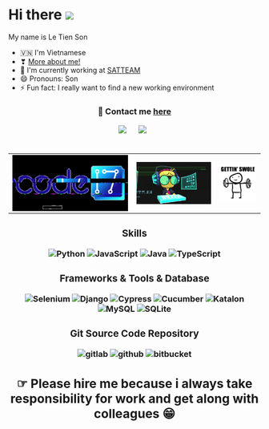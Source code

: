 # Hi there <img src="https://media.giphy.com/media/hvRJCLFzcasrR4ia7z/giphy.gif" width="25px"> 

My name is Le Tien Son

  - 🇻🇳 I'm Vietnamese
  - ❣ <a href="https://www.notion.so/Lee-Tien-Son-84a165483b864862a8fea60ee87bb624"> More about me! </a>
  - 🔭 I'm currently working at <a href="https://seniorautomationtest.com/">SATTEAM</a> 
  - 😄 Pronouns: Son
  - ⚡ Fun fact: I really want to find a new working environment


<h3 align="center"> 💬 Contact me <a  align="center" href="https://letienson987.github.io/contactme/">here</a>  </h3>


<div align="center">
<a href="https://www.linkedin.com/in/thomas-lee-900727228/"><img align="center" src="https://img.shields.io/badge/LINKEDIN-1666C2?style=for-the-badge&logo=linkedin&logoColor=white"></a> &nbsp;&nbsp;&nbsp;&nbsp;
<a href="https://www.facebook.com/profile.php?id=100070910648101"> <img align="center" src="https://img.shields.io/badge/FACEBOOK-1666C2?style=for-the-badge&logo=facebook&logoColor=white"></a> &nbsp;<br /> <br />




### <table >
<tr align="center" >
  <td>
    <img width="310px" alt="gif" align="right" src="gif/giphy.gif"/>
  </td>  
  <td>
    <img width="200px"  alt="gif" align="left" src="gif/giphyxas.gif"/>
  </td>
  <td>
    <img width="100px" alt="gif" align="center" src="gif/gym.gif"/>
  </td>
</tr>
<table>
 
<h3 align="center"> Skills </h3>
<div align="center">
  <img alt="Python" width="80px" hight="50px" src="https://img.shields.io/badge/python-F7F7F7?style=for-the-badge&logo=python&logoColor=366C9C" />
  <img alt="JavaScript" width="104px" hight="50px" src="https://img.shields.io/badge/JavaScript-F7DF1E?style=for-the-badge&logo=javascript&logoColor=black" />
  <img alt="Java" width="47px" hight="50px" src="https://img.shields.io/badge/Java-F7F7F7?style=for-the-badge&logo=java&logoColor=D7ECFF" />
  <img alt="TypeScript" width="104px" hight="50px" src="https://img.shields.io/badge/TypeScript-pink?style=for-the-badge&logo=typescript&logoColor=007AAC" />
  
  
</div>


<h3 align="center"> Frameworks & Tools & Database </h3>
<div align="center">
  
  <img alt="Selenium" width="101px" hight="50px" src="https://img.shields.io/badge/SELENIUM-EFD39C?style=for-the-badge&logo=selenium&logoColor=4EC827" />
  <img alt="Django" width="90px" src="https://img.shields.io/badge/DJANGO-1D4B33?style=for-the-badge&logo=django&logoColor=white"/>
  <img alt="Cypress" width="95px" hight="50px" src="https://img.shields.io/badge/CYPRESS-red?style=for-the-badge&logo=cypress&logoColor=black" />
  <img alt="Cucumber" width="109px" hight="50px" src="https://img.shields.io/badge/CUCUMBER-EFD39C?style=for-the-badge&logo=cucumber&logoColor=4EC827" />
  <img alt="Katalon" width="82px" hight="50px" src="https://img.shields.io/badge/Katalon-green?style=for-the-badge&logo=katalon&logoColor=4EC827" />
  <img alt="MySQL" width="85px" src="https://img.shields.io/badge/MySQL-A68377?style=for-the-badge&logo=mysql&logoColor=white"/>
  <img alt="SQLite" width="88px" src="https://img.shields.io/badge/SQLite-EFD39C?style=for-the-badge&logo=sqlite&logoColor=003B57"/>
  
</div>
  
 <h3 align="center"> Git Source Code Repository  </h3>
<div align="center">
  
  <img alt="gitlab" width="90px" hight="50px" src="https://img.shields.io/badge/GITLAB-EFD39C?style=for-the-badge&logo=gitlab&logoColor=FC6D26" />
  <img alt="github" width="92px" src="https://img.shields.io/badge/GITHUB-EFD39C?style=for-the-badge&logo=github&logoColor=181717"/>
  <img alt="bitbucket" width="115px" hight="50px" src="https://img.shields.io/badge/BITBUCKET-EFD39C?style=for-the-badge&logo=bitbucket&logoColor=blue" />
  
  
</div>





## ☞ Please hire me because i always take responsibility for work and get along with colleagues 😁






